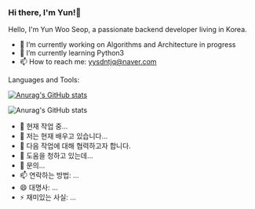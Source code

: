 ### Hi there, I'm Yun!👋

<!--
**definity-smileY/definity-smileY** is a ✨ _special_ ✨ repository because its `README.md` (this file) appears on your GitHub profile.

Here are some ideas to get you started:

- 🔭 I’m currently working on ...
- 🌱 I’m currently learning ...
- 👯 I’m looking to collaborate on ...
- 🤔 I’m looking for help with ...
- 💬 Ask me about ...
- 📫 How to reach me: ...
- 😄 Pronouns: ...
- ⚡ Fun fact: ...
-->
Hello, I'm Yun Woo Seop, a passionate backend developer living in Korea.
- 🔭 I’m currently working on Algorithms and Architecture in progress
- 🌱 I’m currently learning Python3
- 📫 How to reach me: <yysdntjq@naver.com>

Languages and Tools:

[![Anurag's GitHub stats](https://github-readme-stats.vercel.app/api?username=definity-smileY)](https://github.com/anuraghazra/github-readme-stats)


![Anurag's GitHub stats](https://github-readme-stats.vercel.app/api?username=definity-smileY&show_icons=true&theme=radical)



- 🔭 현재 작업 중...
- 🌱 저는 현재 배우고 있습니다...
- 👯 다음 작업에 대해 협력하고자 합니다.
- 🤔 도움을 청하고 있는데...
- 💬 문의...
- 📫 연락하는 방법: ...
- 😄 대명사: ...
- ⚡ 재미있는 사실: ...
